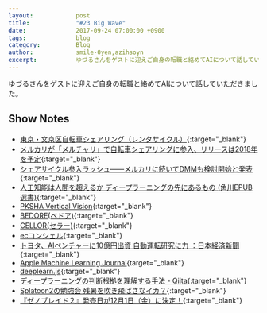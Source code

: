 ```yaml
---
layout:            post
title:             "#23 Big Wave"
date:              2017-09-24 07:00:00 +0900
tags:              blog
category:          Blog
author:            smile-0yen,azihsoyn
excerpt:           ゆづるさんをゲストに迎えご自身の転職と絡めてAIについて話していただきました。
---
```

ゆづるさんをゲストに迎えご自身の転職と絡めてAIについて話していただきました。

## Show Notes
- [東京・文京区自転車シェアリング（レンタサイクル）](http://docomo-cycle.jp/bunkyo/){:target="_blank"}
- [メルカリが「メルチャリ」で自転車シェアリングに参入、リリースは2018年を予定](http://jp.techcrunch.com/2017/09/07/merchari/){:target="_blank"}
- [シェアサイクル参入ラッシュ――メルカリに続いてDMMも検討開始と発表](http://jp.techcrunch.com/2017/09/08/dmm-sharebike/){:target="_blank"}
- [人工知能は人間を超えるか ディープラーニングの先にあるもの (角川EPUB選書)](https://www.amazon.co.jp/%E4%BA%BA%E5%B7%A5%E7%9F%A5%E8%83%BD%E3%81%AF%E4%BA%BA%E9%96%93%E3%82%92%E8%B6%85%E3%81%88%E3%82%8B%E3%81%8B-%E3%83%87%E3%82%A3%E3%83%BC%E3%83%97%E3%83%A9%E3%83%BC%E3%83%8B%E3%83%B3%E3%82%B0%E3%81%AE%E5%85%88%E3%81%AB%E3%81%82%E3%82%8B%E3%82%82%E3%81%AE-%E8%A7%92%E5%B7%9DEPUB%E9%81%B8%E6%9B%B8-%E6%9D%BE%E5%B0%BE-%E8%B1%8A/dp/4040800206){:target="_blank"}
- [PKSHA Vertical Vision](https://vv.pkshatech.com/){:target="_blank"}
- [BEDORE(ベドア)](https://www.bedore.jp/){:target="_blank"}
- [CELLOR(セラー)](https://www.cellor.jp/){:target="_blank"}
- [ecコンシェル](https://ec-concier.com/){:target="_blank"}
- [トヨタ、AIベンチャーに10億円出資 自動運転研究に力 ：日本経済新聞](https://www.nikkei.com/article/DGXLZO20419810V20C17A8EA6000/){:target="_blank"}
- [Apple Machine Learning Journal](https://machinelearning.apple.com/){target="_blank"}
- [deeplearn.js](https://pair-code.github.io/deeplearnjs/){:target="_blank"}
- [ディープラーニングの判断根拠を理解する手法 - Qiita](http://qiita.com/icoxfog417/items/8689f943fd1225e24358){:target="_blank"}
- [Splatoon2の勉強会 残暑を吹き飛ばさなイカ？](https://connpass.com/event/65391/){:target="_blank"}
- [『ゼノブレイド２』発売日が12月1日（金）に決定！](https://topics.nintendo.co.jp/c/article/91de0ccd-96a8-11e7-8cda-063b7ac45a6d.html){:target="_blank"}
